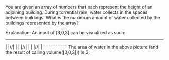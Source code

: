 You are given an array of numbers that each represent the height of an adjoining building. During torrential rain, water collects in the spaces between buildings. What is the maximum amount of water collected by the buildings represented by the array?

Explanation:
An input of [3,0,3] can be visualized as such:
 __    __
|  |//|  |
|  |//|  |
|  |//|  |
‾‾‾‾‾‾‾‾‾‾
The area of water in the above picture (and the result of calling volume([3,0,3])) is 3.
